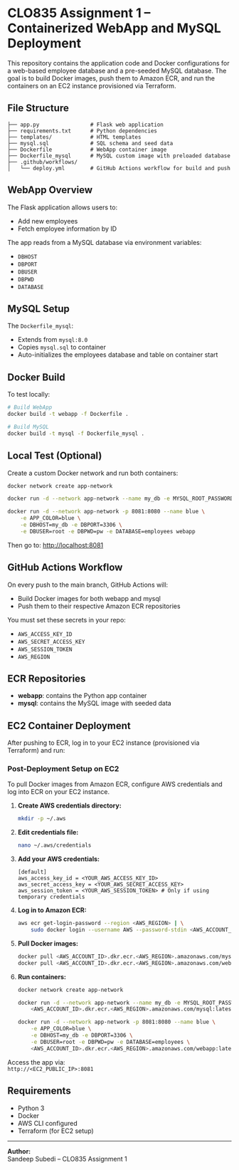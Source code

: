 # CLO835 Assignment 1 – Containerized WebApp and MySQL Deployment

This repository contains the application code and Docker configurations for a web-based employee database and a pre-seeded MySQL database. The goal is to build Docker images, push them to Amazon ECR, and run the containers on an EC2 instance provisioned via Terraform.

## File Structure

```text
├── app.py                # Flask web application
├── requirements.txt      # Python dependencies
├── templates/            # HTML templates
├── mysql.sql             # SQL schema and seed data
├── Dockerfile            # WebApp container image
├── Dockerfile_mysql      # MySQL custom image with preloaded database
├── .github/workflows/
│   └── deploy.yml        # GitHub Actions workflow for build and push
```

## WebApp Overview

The Flask application allows users to:

- Add new employees
- Fetch employee information by ID

The app reads from a MySQL database via environment variables:

- `DBHOST`
- `DBPORT`
- `DBUSER`
- `DBPWD`
- `DATABASE`

## MySQL Setup

The `Dockerfile_mysql`:

- Extends from `mysql:8.0`
- Copies `mysql.sql` to container
- Auto-initializes the employees database and table on container start

## Docker Build

To test locally:

```sh
# Build WebApp
docker build -t webapp -f Dockerfile .

# Build MySQL
docker build -t mysql -f Dockerfile_mysql .
```

## Local Test (Optional)

Create a custom Docker network and run both containers:

```sh
docker network create app-network

docker run -d --network app-network --name my_db -e MYSQL_ROOT_PASSWORD=pw mysql

docker run -d --network app-network -p 8081:8080 --name blue \
    -e APP_COLOR=blue \
    -e DBHOST=my_db -e DBPORT=3306 \
    -e DBUSER=root -e DBPWD=pw -e DATABASE=employees webapp
```

Then go to: [http://localhost:8081](http://localhost:8081)

## GitHub Actions Workflow

On every push to the main branch, GitHub Actions will:

- Build Docker images for both webapp and mysql
- Push them to their respective Amazon ECR repositories

You must set these secrets in your repo:

- `AWS_ACCESS_KEY_ID`
- `AWS_SECRET_ACCESS_KEY`
- `AWS_SESSION_TOKEN`
- `AWS_REGION`

## ECR Repositories

- **webapp**: contains the Python app container
- **mysql**: contains the MySQL image with seeded data

## EC2 Container Deployment

After pushing to ECR, log in to your EC2 instance (provisioned via Terraform) and run:

### Post-Deployment Setup on EC2

To pull Docker images from Amazon ECR, configure AWS credentials and log into ECR on your EC2 instance.

1. **Create AWS credentials directory:**

   ```sh
   mkdir -p ~/.aws
   ```

2. **Edit credentials file:**

   ```sh
   nano ~/.aws/credentials
   ```

3. **Add your AWS credentials:**

   ```
   [default]
   aws_access_key_id = <YOUR_AWS_ACCESS_KEY_ID>
   aws_secret_access_key = <YOUR_AWS_SECRET_ACCESS_KEY>
   aws_session_token = <YOUR_AWS_SESSION_TOKEN> # Only if using temporary credentials
   ```

4. **Log in to Amazon ECR:**

   ```sh
   aws ecr get-login-password --region <AWS_REGION> | \
       sudo docker login --username AWS --password-stdin <AWS_ACCOUNT_ID>.dkr.ecr.<AWS_REGION>.amazonaws.com
   ```

5. **Pull Docker images:**

   ```sh
   docker pull <AWS_ACCOUNT_ID>.dkr.ecr.<AWS_REGION>.amazonaws.com/mysql:latest
   docker pull <AWS_ACCOUNT_ID>.dkr.ecr.<AWS_REGION>.amazonaws.com/webapp:latest
   ```

6. **Run containers:**

   ```sh
   docker network create app-network

   docker run -d --network app-network --name my_db -e MYSQL_ROOT_PASSWORD=pw \
       <AWS_ACCOUNT_ID>.dkr.ecr.<AWS_REGION>.amazonaws.com/mysql:latest

   docker run -d --network app-network -p 8081:8080 --name blue \
       -e APP_COLOR=blue \
       -e DBHOST=my_db -e DBPORT=3306 \
       -e DBUSER=root -e DBPWD=pw -e DATABASE=employees \
       <AWS_ACCOUNT_ID>.dkr.ecr.<AWS_REGION>.amazonaws.com/webapp:latest
   ```

Access the app via:  
`http://<EC2_PUBLIC_IP>:8081`

## Requirements

- Python 3
- Docker
- AWS CLI configured
- Terraform (for EC2 setup)

---

**Author:**  
Sandeep Subedi – CLO835 Assignment 1

